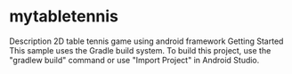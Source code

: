 # mytabletennis
Description
2D table tennis game using android framework
Getting Started
This sample uses the Gradle build system. To build this project, use the "gradlew build" command or use "Import Project" in Android Studio.
